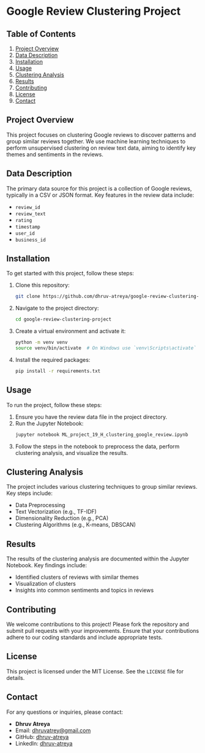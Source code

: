 # Google Review Clustering Project

## Table of Contents
1. [Project Overview](#project-overview)
2. [Data Description](#data-description)
3. [Installation](#installation)
4. [Usage](#usage)
5. [Clustering Analysis](#clustering-analysis)
6. [Results](#results)
7. [Contributing](#contributing)
8. [License](#license)
9. [Contact](#contact)

## Project Overview
This project focuses on clustering Google reviews to discover patterns and group similar reviews together. We use machine learning techniques to perform unsupervised clustering on review text data, aiming to identify key themes and sentiments in the reviews.

## Data Description
The primary data source for this project is a collection of Google reviews, typically in a CSV or JSON format. Key features in the review data include:

- `review_id`
- `review_text`
- `rating`
- `timestamp`
- `user_id`
- `business_id`

## Installation
To get started with this project, follow these steps:

1. Clone this repository:
   ```sh
   git clone https://github.com/dhruv-atreya/google-review-clustering-project.git
   ```
2. Navigate to the project directory:
   ```sh
   cd google-review-clustering-project
   ```
3. Create a virtual environment and activate it:
   ```sh
   python -m venv venv
   source venv/bin/activate  # On Windows use `venv\Scripts\activate`
   ```
4. Install the required packages:
   ```sh
   pip install -r requirements.txt
   ```

## Usage
To run the project, follow these steps:

1. Ensure you have the review data file in the project directory.
2. Run the Jupyter Notebook:
   ```sh
   jupyter notebook ML_project_19_H_clustering_google_review.ipynb
   ```
3. Follow the steps in the notebook to preprocess the data, perform clustering analysis, and visualize the results.

## Clustering Analysis
The project includes various clustering techniques to group similar reviews. Key steps include:

- Data Preprocessing
- Text Vectorization (e.g., TF-IDF)
- Dimensionality Reduction (e.g., PCA)
- Clustering Algorithms (e.g., K-means, DBSCAN)

## Results
The results of the clustering analysis are documented within the Jupyter Notebook. Key findings include:

- Identified clusters of reviews with similar themes
- Visualization of clusters
- Insights into common sentiments and topics in reviews

## Contributing
We welcome contributions to this project! Please fork the repository and submit pull requests with your improvements. Ensure that your contributions adhere to our coding standards and include appropriate tests.

## License
This project is licensed under the MIT License. See the `LICENSE` file for details.

## Contact
For any questions or inquiries, please contact:

- **Dhruv Atreya**
- Email: [dhruvatrey@gmail.com](mailto:dhruvatrey@gmail.com)
- GitHub: [dhruv-atreya](https://github.com/dhruv-atreya)
- LinkedIn: [dhruv-atreya](https://www.linkedin.com/in/dhruv-atreya)
